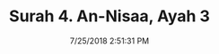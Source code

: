 ---
title       : "Surah 4. An-Nisaa, Ayah 3"
date        : 7/25/2018 2:51:31 PM
draft       : false
type        : "quran"
layout      : "compare"
BookCode    : "CMP"
SurahNumber : "4"
AyahNumber  : "3"
TotalAyah   : "176"
---